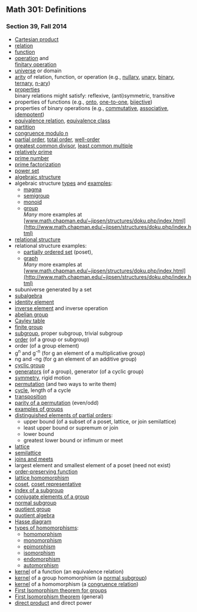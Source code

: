 ## Math 301: Definitions
### Section 39, Fall 2014

+ [Cartesian product](http://en.wikipedia.org/wiki/Cartesian_product)  
+ [relation](http://en.wikipedia.org/wiki/Finitary_relation)  
+ [function](http://en.wikipedia.org/wiki/Function_(mathematics))  
+ [operation](http://en.wikipedia.org/wiki/Operation_(mathematics)) and   
  [finitary operation](http://en.wikipedia.org/wiki/Finitary)  
+ [universe](http://en.wikipedia.org/wiki/Structure_(mathematical_logic)#Domain) or domain  
+ [arity](http://en.wikipedia.org/wiki/Arity) of relation, function, or operation
  (e.g., [nullary](http://en.wikipedia.org/wiki/Arity#Nullary),
  [unary](http://en.wikipedia.org/wiki/Arity#Unary),
  [binary](http://en.wikipedia.org/wiki/Arity#Binary),
  [ternary](http://en.wikipedia.org/wiki/Arity#Ternary),
  [n-ary](http://en.wikipedia.org/wiki/Arity#n-ary))   
+ [properties](http://en.wikipedia.org/wiki/Binary_relation#Relations_over_a_set)  
  binary relations might satisfy: reflexive, (anti)symmetric, transitive  
+ properties of functions (e.g., 
[onto](http://en.wikipedia.org/wiki/Surjective_function), 
[one-to-one](http://en.wikipedia.org/wiki/Injective_function), 
[bijective](http://en.wikipedia.org/wiki/Bijection))  
+ properties of binary operations 
(e.g., [commutative](http://en.wikipedia.org/wiki/Commutative_property), 
  [associative](http://en.wikipedia.org/wiki/Associative_property), 
  [idempotent](http://en.wikipedia.org/wiki/Idempotence))  
+ [equivalence relation](http://en.wikipedia.org/wiki/Equivalence_relation),
[equivalence class](http://en.wikipedia.org/wiki/Equivalence_class)  
+ [partition](http://en.wikipedia.org/wiki/Partition_of_a_set)  
+ [congruence modulo n](http://en.wikipedia.org/wiki/Congruence_relation)  
+ [partial order](http://en.wikipedia.org/wiki/Partially_ordered_set#Formal_definition),
[total order](http://en.wikipedia.org/wiki/Total_order),
[well-order](http://en.wikipedia.org/wiki/Well-order)  
+ [greatest common divisor](http://en.wikipedia.org/wiki/Greatest_common_divisor), 
[least common multiple](http://en.wikipedia.org/wiki/Least_common_multiple)  
+ [relatively prime](http://en.wikipedia.org/wiki/Coprime_integers)  
+ [prime number](http://en.wikipedia.org/wiki/Prime_number)  
+ [prime factorization](http://en.wikipedia.org/wiki/Fundamental_theorem_of_arithmetic)  
+ [power set](http://en.wikipedia.org/wiki/Power_set)  
+ [algebraic structure](http://en.wikipedia.org/wiki/Algebraic_structure)  
+ algebraic structure [types](http://en.wikipedia.org/wiki/Outline_of_algebraic_structures#Types_of_algebraic_structures) and 
[examples](http://en.wikipedia.org/wiki/Outline_of_algebraic_structures):  
  + [magma](http://en.wikipedia.org/wiki/Magma_(algebra))   
  + [semigroup](http://en.wikipedia.org/wiki/Semigroup)   
  + [monoid](http://en.wikipedia.org/wiki/Monoid)   
  + [group](http://en.wikipedia.org/wiki/Group_(mathematics))  
*Many* more examples at 
[www.math.chapman.edu/~jipsen/structures/doku.php/index.html](http://www.math.chapman.edu/~jipsen/structures/doku.php/index.html)  
+ [relational structure](http://en.wikipedia.org/wiki/Structure_(mathematical_logic))  
+ relational structure examples:   
    + [partially ordered set](http://en.wikipedia.org/wiki/Partially_ordered_set) (poset),   
    + [graph](http://en.wikipedia.org/wiki/Graph_(mathematics))  
*Many* more examples at 
[www.math.chapman.edu/~jipsen/structures/doku.php/index.html](http://www.math.chapman.edu/~jipsen/structures/doku.php/index.html)  
+ subuniverse generated by a set  
+ [subalgebra](http://en.wikipedia.org/wiki/Subalgebra)  
+ [identity element](http://en.wikipedia.org/wiki/Identity_element)  
+ [inverse element](http://en.wikipedia.org/wiki/Inverse_element) and inverse operation  
+ [abelian group](http://en.wikipedia.org/wiki/Abelian_group)  
+ [Cayley table](http://en.wikipedia.org/wiki/Cayley_table)  
+ [finite group](http://en.wikipedia.org/wiki/Finite_group)  
+ [subgroup](http://en.wikipedia.org/wiki/Subgroup), proper subgroup, trivial subgroup
+ [order](http://en.wikipedia.org/wiki/Order_(group_theory)) (of a group or subgroup)  
+ order (of a group element)  
+ g<sup>n</sup> and g<sup>-n</sup> (for g an element of a multiplicative group)  
+ ng and -ng (for g an element of an additive group)  
+ [cyclic group](http://en.wikipedia.org/wiki/Cyclic_group)  
+ [generators](http://en.wikipedia.org/wiki/Generating_set_of_a_group) (of a group),
generator (of a cyclic group)  
+ [symmetry](http://en.wikipedia.org/wiki/Symmetry_in_mathematics), rigid motion  
+ [permutation](http://en.wikipedia.org/wiki/Permutation) (and two ways to write them)  
+ [cycle](http://en.wikipedia.org/wiki/Cycle_(mathematics)), length of a cycle  
+ [transposition](http://en.wikipedia.org/wiki/Cycle_(mathematics)#Transpositions)  
+ [parity of a permutation](http://en.wikipedia.org/wiki/Parity_of_a_permutation) (even/odd)  
+ [examples of groups](http://en.wikipedia.org/wiki/Examples_of_groups)   
+ [distinguished elements of partial orders](http://en.wikipedia.org/wiki/List_of_order_theory_topics#Distinguished_elements_of_partial_orders):   
   + upper bound (of a subset of a poset, lattice, or join semilattice)  
   + least upper bound or supremum or join  
   + lower bound  
   + greatest lower bound or infimum or meet  
+ [lattice](http://en.wikipedia.org/wiki/Lattice_(order))  
+ [semilattice](http://en.wikipedia.org/wiki/Semilattice)  
+ [joins and meets](http://en.wikipedia.org/wiki/Join_and_meet)  
+ largest element and smallest element of a poset (need not exist)  
+ [order-preserving function](http://en.wikipedia.org/wiki/Monotonic_function#order-preserving)  
+ [lattice homomorphism](http://en.wikipedia.org/wiki/Lattice_(order)#Morphisms_of_lattices)  
+ [coset](http://en.wikipedia.org/wiki/Coset), [coset representative](http://en.wikipedia.org/wiki/Coset#General_properties)  
+ [index of a subgroup](http://en.wikipedia.org/wiki/Index_of_a_subgroup)  
+ [conjugate elements of a group](http://en.wikipedia.org/wiki/Conjugacy_class#Definition)   
+ [normal subgroup](http://en.wikipedia.org/wiki/Normal_subgroup)
+ [quotient group](http://en.wikipedia.org/wiki/Quotient_group)  
+ [quotient algebra](http://en.wikipedia.org/wiki/Quotient_algebra)   
+ [Hasse diagram](http://en.wikipedia.org/wiki/Hasse_diagram)  
+ [types of homomorphisms](http://en.wikipedia.org/wiki/Homomorphism#Specific_kinds_of_homomorphisms):   
  + [homomorphism](http://en.wikipedia.org/wiki/Homomorphism#Definition)  
  + [monomorphism](http://en.wikipedia.org/wiki/Monomorphism)  
  + [epimorphism](http://en.wikipedia.org/wiki/Epimorphism)  
  + [isomorphism](http://en.wikipedia.org/wiki/Isomorphism)  
  + [endomorphism](http://en.wikipedia.org/wiki/Endomorphism)  
  + [automorphism](http://en.wikipedia.org/wiki/Automorphism)  
+ [kernel](http://en.wikipedia.org/wiki/Kernel_(set_theory)) of a function (an equivalence relation)  
+ [kernel](http://en.wikipedia.org/wiki/Kernel_(algebra)#Group_homomorphisms) of a group homomorphism (a [normal subgroup](http://en.wikipedia.org/wiki/Normal_subgroup))  
+ [kernel](http://en.wikipedia.org/wiki/Kernel_(algebra)#Universal_algebra) of a homomorphism (a [congruence relation](http://en.wikipedia.org/wiki/Congruence_relation))  
+ [First Isomorphism theorem for groups](http://en.wikipedia.org/wiki/Isomorphism_theorem#Groups)  
+ [First Isomorphism theorem](http://en.wikipedia.org/wiki/Isomorphism_theorem#General) (general)  
+ [direct product](http://en.wikipedia.org/wiki/Direct_product) and direct power  


